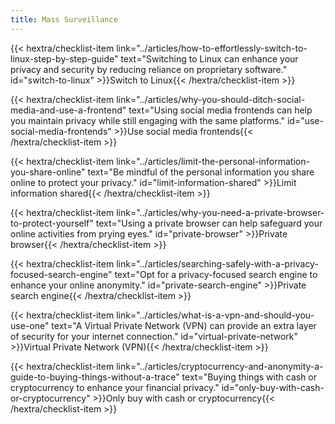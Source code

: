 ```yaml
---
title: Mass Surveillance
---
```

{{< hextra/checklist-item link="../articles/how-to-effortlessly-switch-to-linux-step-by-step-guide" text="Switching to Linux can enhance your privacy and security by reducing reliance on proprietary software." id="switch-to-linux" >}}Switch to Linux{{< /hextra/checklist-item >}}

{{< hextra/checklist-item link="../articles/why-you-should-ditch-social-media-and-use-a-frontend" text="Using social media frontends can help you maintain privacy while still engaging with the same platforms." id="use-social-media-frontends" >}}Use social media frontends{{< /hextra/checklist-item >}}

{{< hextra/checklist-item link="../articles/limit-the-personal-information-you-share-online" text="Be mindful of the personal information you share online to protect your privacy." id="limit-information-shared" >}}Limit information shared{{< /hextra/checklist-item >}}

{{< hextra/checklist-item link="../articles/why-you-need-a-private-browser-to-protect-yourself" text="Using a private browser can help safeguard your online activities from prying eyes." id="private-browser" >}}Private browser{{< /hextra/checklist-item >}}

{{< hextra/checklist-item link="../articles/searching-safely-with-a-privacy-focused-search-engine" text="Opt for a privacy-focused search engine to enhance your online anonymity." id="private-search-engine" >}}Private search engine{{< /hextra/checklist-item >}}

{{< hextra/checklist-item link="../articles/what-is-a-vpn-and-should-you-use-one" text="A Virtual Private Network (VPN) can provide an extra layer of security for your internet connection." id="virtual-private-network" >}}Virtual Private Network (VPN){{< /hextra/checklist-item >}}

{{< hextra/checklist-item link="../articles/cryptocurrency-and-anonymity-a-guide-to-buying-things-without-a-trace" text="Buying things with cash or cryptocurrency to enhance your financial privacy." id="only-buy-with-cash-or-cryptocurrency" >}}Only buy with cash or cryptocurrency{{< /hextra/checklist-item >}}